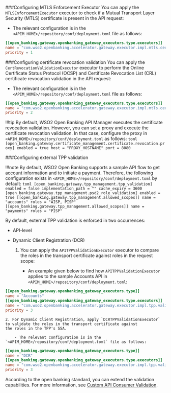 ###Configuring MTLS Enforcement Executor
You can apply the `MTLSEnforcementExecutor` executor to check if a Mutual Transport Layer Security (MTLS) certificate is 
present in the API request:

- The relevant configuration is in the `<APIM_HOME>/repository/conf/deployment.toml` file as follows:
```toml
[[open_banking.gateway.openbanking_gateway_executors.type.executors]]
name = "com.wso2.openbanking.accelerator.gateway.executor.impl.mtls.cert.validation.executor.MTLSEnforcementExecutor"
priority = 1
``` 

###Configuring certificate revocation validation
You can apply the `CertRevocationValidationExecutor` executor to perform the Online Certificate Status Protocol (OCSP) and 
Certificate Revocation List (CRL) certificate revocation validation in the API request:

- The relevant configuration is in the `<APIM_HOME>/repository/conf/deployment.toml` file as follows:
```toml
[[open_banking.gateway.openbanking_gateway_executors.type.executors]]
name = "com.wso2.openbanking.accelerator.gateway.executor.impl.mtls.cert.validation.executor.CertRevocationValidationExecutor"
priority = 2
```

!!!tip
    By default, WSO2 Open Banking API Manager executes the certificate revocation validation. However, you can set a proxy
    and execute the certificate revocation validation. In that case, configure the proxy in `<APIM_HOME>/repository/conf/deployment.toml`
    as follows:
    ```toml
    [open_banking.gateway.certificate_management.certificate.revocation.proxy]
    enabled = true
    host = "PROXY_HOSTNAME"
    port = 8080
    ```

###Configuring external TPP validation

!!!note
    By default, WSO2 Open Banking supports a sample API flow to get account information and to initiate a 
    payment. Therefore, the following configuration exists in `<APIM_HOME>/repository/conf/deployment.toml` by default:
    ```toml
    [open_banking.gateway.tpp_management.tpp_validation]
    enabled = false
    implementation_path = ""
    cache_expiry = 3600
    [open_banking.gateway.tpp_management.psd2_role_validation]
    enabled = true
    [[open_banking.gateway.tpp_management.allowed_scopes]]
    name = "accounts"
    roles = "AISP, PISP"
    [[open_banking.gateway.tpp_management.allowed_scopes]]
    name = "payments"
    roles = "PISP"
    ```
 
By default, external TPP validation is enforced in two occurrences:

- API-level 
- Dynamic Client Registration (DCR)
 
    1. You can apply the `APITPPValidationExecutor` executor to compare the roles in the transport certificate against 
    roles in the request scope: 

        - An example given below to find how  `APITPPValidationExecutor`  applies to the sample Accounts API in `<APIM_HOME>/repository/conf/deployment.toml`:
```toml
[[open_banking.gateway.openbanking_gateway_executors.type]]
name = "Accounts"
[[open_banking.gateway.openbanking_gateway_executors.type.executors]]
name = "com.wso2.openbanking.accelerator.gateway.executor.impl.tpp.validation.executor.APITPPValidationExecutor"
priority = 3
``` 

    2. For Dynamic Client Registration, apply `DCRTPPValidationExecutor` to validate the roles in the transport certificate against 
    the roles in the TPP's SSA.

        - The relevant configuration is in the `<APIM_HOME>/repository/conf/deployment.toml` file as follows:
```toml
[[open_banking.gateway.openbanking_gateway_executors.type]]
name = "DCR"
[[open_banking.gateway.openbanking_gateway_executors.type.executors]]
name = "com.wso2.openbanking.accelerator.gateway.executor.impl.tpp.validation.executor.DCRTPPValidationExecutor"
priority = 3
```

According to the open banking standard, you can extend the validation capabilities. For more information, see [Custom API 
Consumer Validation](../develop/custom-api-consumer-validation.md).
